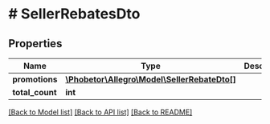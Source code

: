 # # SellerRebatesDto

## Properties

Name | Type | Description | Notes
------------ | ------------- | ------------- | -------------
**promotions** | [**\Phobetor\Allegro\Model\SellerRebateDto[]**](SellerRebateDto.md) |  |
**total_count** | **int** |  |

[[Back to Model list]](../../README.md#models) [[Back to API list]](../../README.md#endpoints) [[Back to README]](../../README.md)
